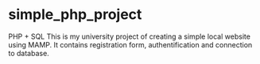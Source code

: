 # simple_php_project
PHP + SQL
This is my university project of creating a simple local website using MAMP. It contains registration form, authentification and connection to database.
